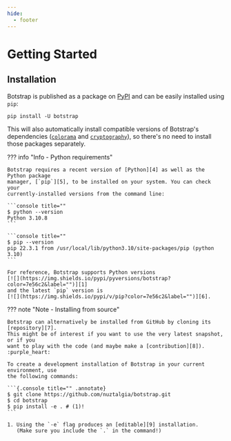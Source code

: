 ```yaml
---
hide:
  - footer
---
```


# Getting Started

## Installation

Botstrap is published as a package on [PyPI][1] and can be easily installed using `pip`:

```{.text .line-numbers-off title=""}
pip install -U botstrap
```

This will also automatically install compatible versions of Botstrap's dependencies
([`colorama`][2] and [`cryptography`][3]), so there's no need to install those packages
separately.

??? info "Info - Python requirements"

    Botstrap requires a recent version of [Python][4] as well as the Python package
    manager, [`pip`][5], to be installed on your system. You can check your
    currently-installed versions from the command line:

    ```console title=""
    $ python --version
    Python 3.10.8
    ```

    ```console title=""
    $ pip --version
    pip 22.3.1 from /usr/local/lib/python3.10/site-packages/pip (python 3.10)
    ```

    For reference, Botstrap supports Python versions
    [![](https://img.shields.io/pypi/pyversions/botstrap?color=7e56c2&label="")][1]
    and the latest `pip` version is
    [![](https://img.shields.io/pypi/v/pip?color=7e56c2&label="")][6].

??? note "Note - Installing from source"

    Botstrap can alternatively be installed from GitHub by cloning its [repository][7].
    This might be of interest if you want to use the very latest snapshot, or if you
    want to play with the code (and maybe make a [contribution][8]). :purple_heart:

    To create a development installation of Botstrap in your current environment, use
    the following commands:

    ```{.console title="" .annotate}
    $ git clone https://github.com/nuztalgia/botstrap.git
    $ cd botstrap
    $ pip install -e . # (1)!
    ```

    1. Using the `-e` flag produces an [editable][9] installation.
       (Make sure you include the `.` in the command!)

[1]: https://pypi.org/project/botstrap/
[2]: https://pypi.org/project/colorama/
[3]: https://pypi.org/project/cryptography/
[4]: https://www.python.org/downloads/
[5]: https://pip.pypa.io/en/stable/installation/
[6]: https://pypi.org/project/pip/
[7]: https://github.com/nuztalgia/botstrap
[8]: https://github.com/nuztalgia/botstrap/blob/main/.github/contributing.md
[9]: https://pip.pypa.io/en/stable/topics/local-project-installs/#editable-installs

<link rel="stylesheet" href="../stylesheets/getting-started.css" />
